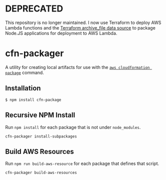 # DEPRECATED
This repository is no longer maintained. I now use Terraform to deploy AWS Lambda functions and the [Terraform archive_file data source](https://www.terraform.io/docs/providers/archive/d/archive_file.html) to package Node.JS applications for deployment to AWS Lambda.

# cfn-packager
A utility for creating local artifacts for use with the [`aws cloudformation package`](http://docs.aws.amazon.com/cli/latest/reference/cloudformation/package.html) command.

## Installation

```
$ npm install cfn-package
```

## Recursive NPM Install
Run `npm install` for each package that is not under `node_modules`.
```
cfn-packager install-subpackages
```

## Build AWS Resources
Run `npm run build-aws-resource` for each package that defines that script.
```
cfn-packager build-aws-resources
```
